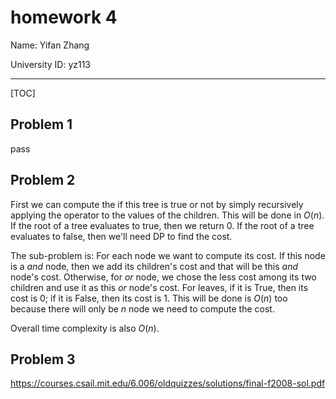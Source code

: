 # homework 4

Name: Yifan Zhang

University ID: yz113

---

[TOC]

## Problem 1

pass

## Problem 2

First we can compute the if this tree is true or not by simply recursively applying the operator to the values of the children. This will be done in $O(n)$. If the root of a tree evaluates to true, then we return $0$. If the root of a tree evaluates to false, then we'll need DP to find the cost.

The sub-problem is: For each node we want to compute its cost. If this node is a $and$ node, then we add its children's cost and that will be this $and$ node's cost. Otherwise, for $or$ node, we chose the less cost among its two children and use it as this $or$ node's cost. For leaves, if it is True, then its cost is 0; if it is False, then its cost is 1. This will be done is $O(n)$ too because there will only be $n$ node we need to compute the cost.

Overall time complexity is also $O(n)$.

## Problem 3

 https://courses.csail.mit.edu/6.006/oldquizzes/solutions/final-f2008-sol.pdf 

